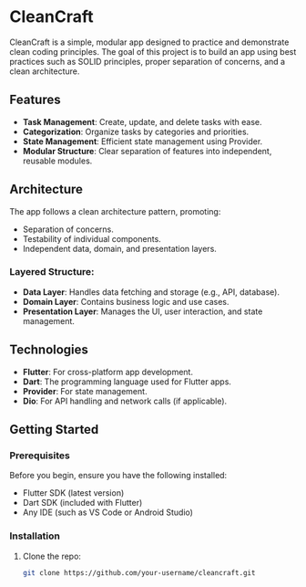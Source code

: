 # CleanCraft

CleanCraft is a simple, modular app designed to practice and demonstrate clean coding principles. The goal of this project is to build an app using best practices such as SOLID principles, proper separation of concerns, and a clean architecture.

## Features

- **Task Management**: Create, update, and delete tasks with ease.
- **Categorization**: Organize tasks by categories and priorities.
- **State Management**: Efficient state management using Provider.
- **Modular Structure**: Clear separation of features into independent, reusable modules.

## Architecture

The app follows a clean architecture pattern, promoting:
- Separation of concerns.
- Testability of individual components.
- Independent data, domain, and presentation layers.

### Layered Structure:
- **Data Layer**: Handles data fetching and storage (e.g., API, database).
- **Domain Layer**: Contains business logic and use cases.
- **Presentation Layer**: Manages the UI, user interaction, and state management.

## Technologies

- **Flutter**: For cross-platform app development.
- **Dart**: The programming language used for Flutter apps.
- **Provider**: For state management.
- **Dio**: For API handling and network calls (if applicable).

## Getting Started

### Prerequisites

Before you begin, ensure you have the following installed:
- Flutter SDK (latest version)
- Dart SDK (included with Flutter)
- Any IDE (such as VS Code or Android Studio)

### Installation

1. Clone the repo:
   ```bash
   git clone https://github.com/your-username/cleancraft.git
